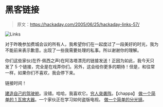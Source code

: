# 黑客链接

> 原文：<https://hackaday.com/2005/06/25/hackaday-links-57/>

![Links](img/ae49381ec2dcf23799a089f45584c492.png)

对于昨晚参加费城会议的所有人，我希望你们在一起度过了一段美好的时光，我为不能前来表示歉意。出现了一些我需要处理的私事。所以谢谢你的理解。

你们这些家伙(在乔·佩西之声)在阿洛塔漂亮的链接发送！正因为如此，我今天只发了 5 个链接，完全是在戏弄你们。另外，这会给你更多的期待！但是，和往常一样，如果你们不喜欢，我会停下来。

链接时间！

[建造自己的驾驶舱](http://website.lineone.net/%7Enorman.groom/)。没错。哈哈，我喜欢它。[穷人突袭阵](http://www.inventgeek.com/Projects/poormansraid/poormansraid.aspx)。【chappa】
[做一个简单的 1 瓦放大器](http://www.scitoys.com/scitoys/scitoys/computers/solderless/amplifier.html)。一个家伙正在学习如何盗版电视。
[做一个简单的分光镜](http://scitoys.com/scitoys/scitoys/light/cd_spectroscope/spectroscope.html)。